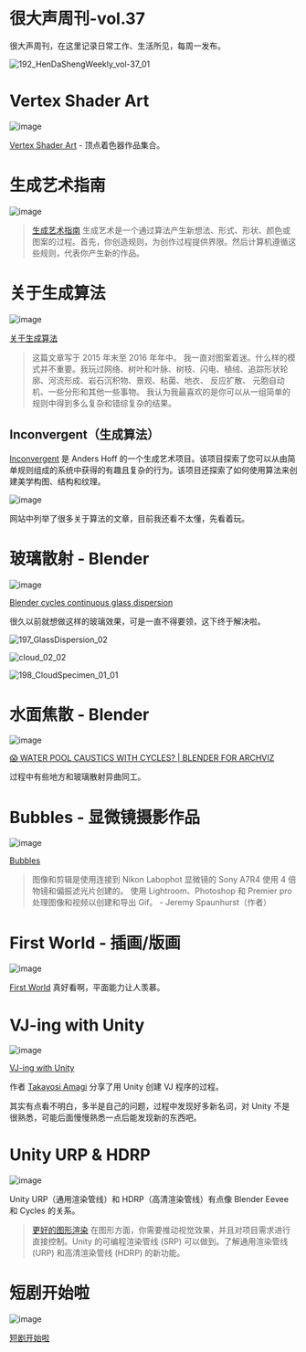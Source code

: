 # 很大声周刊-vol.37
很大声周刊，在这里记录日常工作、生活所见，每周一发布。

![192_HenDaShengWeekly_vol-37_01](https://user-images.githubusercontent.com/20842136/149612265-c82e0f99-6610-4d39-9cbd-966969fefba4.png)

# Vertex Shader Art
![image](https://user-images.githubusercontent.com/20842136/149612258-beec982b-f8c7-461b-b9d8-3fe7e31fd733.png)

[Vertex Shader Art](https://www.vertexshaderart.com/gallery/1) - 顶点着色器作品集合。

# 生成艺术指南
![image](https://user-images.githubusercontent.com/20842136/149612284-30197413-6288-4a96-a596-d9226d0a5bbd.png)

> [生成艺术指南](https://aiartists.org/generative-art-design)
> 生成艺术是一个通过算法产生新想法、形式、形状、颜色或图案的过程。首先，你创造规则，为创作过程提供界限。然后计算机遵循这些规则，代表你产生新的作品。 

# 关于生成算法
![image](https://user-images.githubusercontent.com/20842136/149613656-478935ad-8d24-43b8-b933-b88e8d539142.png)

[关于生成算法](https://inconvergent.net/generative/)

> 这篇文章写于 2015 年末至 2016 年年中。
> 我一直对图案着迷。什么样的模式并不重要。我玩过网络、树叶和叶脉、树枝、闪电、植绒、追踪形状轮廓、河流形成、岩石沉积物、景观、粘菌、地衣、 反应扩散、 元胞自动机、一些分形和其他一些事物。
> 我认为我最喜欢的是你可以从一组简单的规则中得到多么复杂和错综复杂的结果。

## Inconvergent（生成算法）
[Inconvergent](https://inconvergent.net/) 是 Anders Hoff 的一个生成艺术项目。该项目探索了您可以从由简单规则组成的系统中获得的有趣且复杂的行为。该项目还探索了如何使用算法来创建美学构图、结构和纹理。

![image](https://user-images.githubusercontent.com/20842136/149613750-cd6542f8-e122-42ad-a7d6-21b000b6aa7c.png)

网站中列举了很多关于算法的文章，目前我还看不太懂，先看着玩。

# 玻璃散射 - Blender
![image](https://user-images.githubusercontent.com/20842136/149612400-cf999be2-005d-402b-92bf-1c9949b687e6.png)

[Blender cycles continuous glass dispersion](https://www.youtube.com/watch?v=lEPZ1IUkoB4&t=431s)

很久以前就想做这样的玻璃效果，可是一直不得要领，这下终于解决啦。

![197_GlassDispersion_02](https://user-images.githubusercontent.com/20842136/149612528-6b5a5768-b97e-4543-b767-19749dd077c5.png)

![cloud_02_02](https://user-images.githubusercontent.com/20842136/149612531-f9372ff1-4cd4-4a90-9b8b-d0c7ff9fab7c.png)

![198_CloudSpecimen_01_01](https://user-images.githubusercontent.com/20842136/149612527-d0385125-34b8-4d78-8c62-c6da54923b7e.png)


# 水面焦散 - Blender
![image](https://user-images.githubusercontent.com/20842136/149612420-26e1c405-7763-46df-b706-0a51cd15664f.png)

[😱 WATER POOL CAUSTICS WITH CYCLES? | BLENDER FOR ARCHVIZ](https://www.youtube.com/watch?v=A-R07GaruK0&list=LL&index=10)

过程中有些地方和玻璃散射异曲同工。

# Bubbles - 显微镜摄影作品
![image](https://user-images.githubusercontent.com/20842136/149612653-27fe7532-3864-420f-b558-2e3e1202608e.png)

[Bubbles](https://www.behance.net/gallery/130518441/PROJECT-6-BUBBLES?tracking_source=project_owner_other_projects)

> 图像和剪辑是使用连接到 Nikon Labophot 显微镜的 Sony A7R4 使用 4 倍物镜和偏振滤光片创建的。
> 使用 Lightroom、Photoshop 和 Premier pro 处理图像和视频以创建和导出 Gif。 - Jeremy Spaunhurst（作者）

# First World - 插画/版画
![image](https://user-images.githubusercontent.com/20842136/149612722-ec3262a4-25d6-4f26-8209-47656ddc7ed4.png)

[First World](https://www.behance.net/gallery/121308731/First-World?tracking_source=search_projects_recommended%7Cfirst%20world) 真好看啊，平面能力让人羡慕。

# VJ-ing with Unity
![image](https://user-images.githubusercontent.com/20842136/149612746-eb635e83-c76d-4981-a060-ea7e2d38e6f6.png)

[VJ-ing with Unity](https://medium.com/@amagitakayosi/vj-ing-with-unity-e9736793e979)

作者 [Takayosi Amagi](https://medium.com/@amagitakayosi/vj-ing-with-unity-e9736793e979) 分享了用 Unity 创建 VJ 程序的过程。

其实有点看不明白，多半是自己的问题，过程中发现好多新名词，对 Unity 不是很熟悉，可能后面慢慢熟悉一点后能发现新的东西吧。

# Unity URP & HDRP
![image](https://user-images.githubusercontent.com/20842136/149612958-95f816bf-a02e-40c2-a8af-f113aa3f9866.png)

Unity URP（通用渲染管线）和 HDRP（高清渲染管线）有点像 Blender Eevee 和 Cycles 的关系。

> [更好的图形渲染](https://unity.com/cn/releases/2020-2/graphics-rendering#universal-render-pipeline?continueFlag=b989fcaa209d431b3e9f90c8f2ce5192)
> 在图形方面，你需要推动视觉效果，并且对项目需求进行直接控制。Unity 的可编程渲染管线 (SRP) 可以做到。了解通用渲染管线 (URP) 和高清渲染管线 (HDRP) 的新功能。

# 短剧开始啦
![image](https://user-images.githubusercontent.com/20842136/149613483-cf4ccef4-d94f-407d-8c90-2ab95a7c05cd.png)

[短剧开始啦](https://movie.douban.com/subject/35358556/)